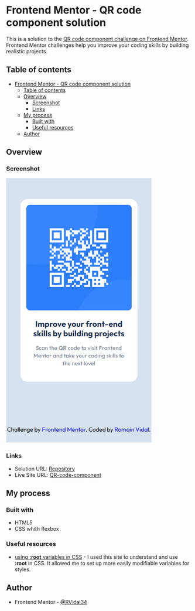 # Frontend Mentor - QR code component solution

This is a solution to the [QR code component challenge on Frontend Mentor](https://www.frontendmentor.io/challenges/qr-code-component-iux_sIO_H). Frontend Mentor challenges help you improve your coding skills by building realistic projects.

## Table of contents

- [Frontend Mentor - QR code component solution](#frontend-mentor---qr-code-component-solution)
  - [Table of contents](#table-of-contents)
  - [Overview](#overview)
    - [Screenshot](#screenshot)
    - [Links](#links)
  - [My process](#my-process)
    - [Built with](#built-with)
    - [Useful resources](#useful-resources)
  - [Author](#author)

## Overview

### Screenshot

![](./assets/images/screenshot.png)

### Links

- Solution URL: [Repository](https://github.com/RVidal34/qr-code-component)
- Live Site URL: [QR-code-component](https://rvidal34.github.io/qr-code-component/)

## My process

### Built with

- HTML5
- CSS whith flexbox

### Useful resources

- [using **:root** variables in CSS](https://developer.mozilla.org/fr/docs/Web/CSS/CSS_cascading_variables/Using_CSS_custom_properties) - I used this site to understand and use **:root** in CSS.
  It allowed me to set up more easily modifiable variables for styles.

## Author

- Frontend Mentor - [@RVidal34](https://www.frontendmentor.io/profile/RVidal34)
